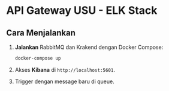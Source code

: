 # API Gateway USU - ELK Stack

## Cara Menjalankan

1. **Jalankan** RabbitMQ dan Krakend dengan Docker Compose:

   ```bash
   docker-compose up
   ```

2. Akses **Kibana** di `http://localhost:5601`.

3. Trigger dengan message baru di queue.
